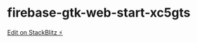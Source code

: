 # firebase-gtk-web-start-xc5gts

[Edit on StackBlitz ⚡️](https://stackblitz.com/edit/firebase-gtk-web-start-xc5gts)